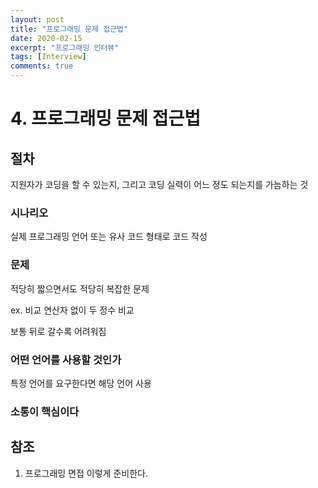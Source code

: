 ```yaml
---
layout: post
title: "프로그래밍 문제 접근법"
date: 2020-02-15
excerpt: "프로그래밍 인터뷰"
tags: [Interview]
comments: true
---
```


# 4. 프로그래밍 문제 접근법

## 절차

지원자가 코딩을 할 수 있는지, 그리고 코딩 실력이 어느 정도 되는지를 가늠하는 것

### 시나리오

실제 프로그래밍 언어 또는 유사 코드 형태로 코드 작성

### 문제

적당히 짧으면서도 적당히 복잡한 문제

ex. 비교 연산자 없이 두 정수 비교

보통 뒤로 갈수록 어려워짐

### 어떤 언어를 사용할 것인가

특정 언어를 요구한다면 해당 언어 사용

### 소통이 핵심이다



## 참조

1. 프로그래밍 면접 이렇게 준비한다.

